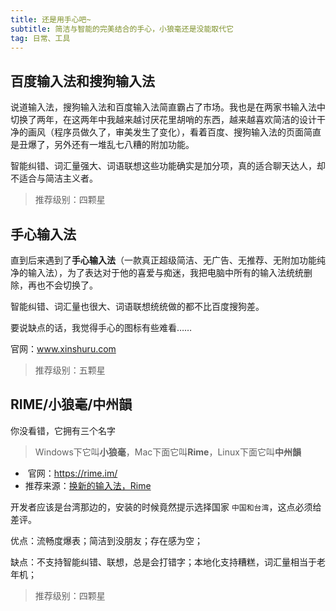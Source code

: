 ```yaml
---
title: 还是用手心吧~
subtitle: 简洁与智能的完美结合的手心，小狼毫还是没能取代它
tag: 日常、工具
---
```


## 百度输入法和搜狗输入法

说道输入法，搜狗输入法和百度输入法简直霸占了市场。我也是在两家书输入法中切换了两年，在这两年中我越来越讨厌花里胡哨的东西，越来越喜欢简洁的设计干净的画风（程序员做久了，审美发生了变化），看着百度、搜狗输入法的页面简直是丑爆了，另外还有一堆乱七八糟的附加功能。

智能纠错、词汇量强大、词语联想这些功能确实是加分项，真的适合聊天达人，却不适合与简洁主义者。

> 推荐级别：四颗星

## 手心输入法

直到后来遇到了**手心输入法**（一款真正超级简洁、无广告、无推荐、无附加功能纯净的输入法），为了表达对于他的喜爱与痴迷，我把电脑中所有的输入法统统删除，再也不会切换了。

智能纠错、词汇量也很大、词语联想统统做的都不比百度搜狗差。

要说缺点的话，我觉得手心的图标有些难看……

官网：www.xinshuru.com

> 推荐级别：五颗星

## RIME/小狼毫/中州韻

你没看错，它拥有三个名字

> Windows下它叫**小狼毫**，Mac下面它叫**Rime**，Linux下面它叫**中州韻**

* ​	官网：https://rime.im/
* 推荐来源：[换新的输入法，Rime](https://www.barretlee.com/blog/2015/11/20/new-input-methed-rime/)

开发者应该是台湾那边的，安装的时候竟然提示选择国家 `中国和台湾`，这点必须给差评。

优点：流畅度爆表；简洁到没朋友；存在感为空；

缺点：不支持智能纠错、联想，总是会打错字；本地化支持糟糕，词汇量相当于老年机；

> 推荐级别：四颗星